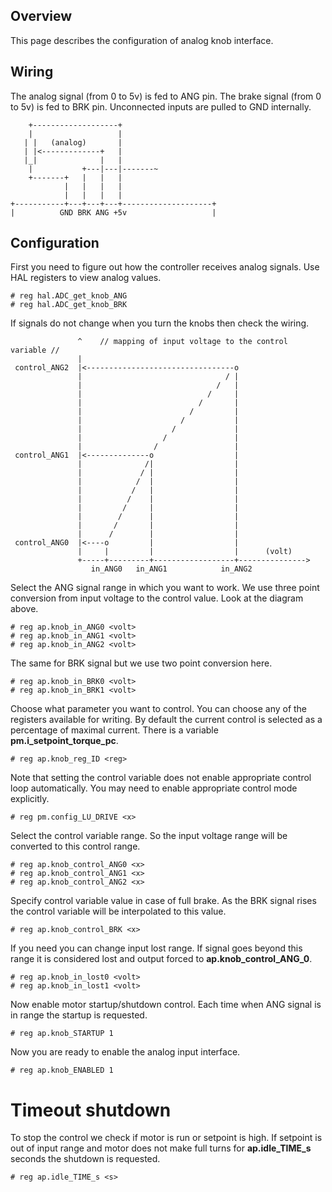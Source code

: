 ## Overview

This page describes the configuration of analog knob interface.

## Wiring

The analog signal (from 0 to 5v) is fed to ANG pin. The brake signal (from 0 to
5v) is fed to BRK pin. Unconnected inputs are pulled to GND internally.

	    +-------------------+
	    |                   |
	   | |   (analog)       |
	   | |<-------------+   |
	   |_|              |   |
	    |           +---|---|-------~
	    +-------+   |   |   |
	            |   |   |   |
	            |   |   |   |
	+-----------+---+---+---+--------------------+
	|          GND BRK ANG +5v                   |


## Configuration

First you need to figure out how the controller receives analog signals. Use
HAL registers to view analog values.

	# reg hal.ADC_get_knob_ANG
	# reg hal.ADC_get_knob_BRK

If signals do not change when you turn the knobs then check the wiring.

	               ^    // mapping of input voltage to the control variable //
	               |
	 control_ANG2  |<---------------------------------o
	               |                                / |
	               |                              /   |
	               |                            /     |
	               |                          /       |
	               |                        /         |
	               |                      /           |
	               |                    /             |
	               |                  /               |
	               |                /                 |
	 control_ANG1  |<--------------o                  |
	               |              /|                  |
	               |             / |                  |
	               |            /  |                  |
	               |           /   |                  |
	               |          /    |                  |
	               |         /     |                  |
	               |        /      |                  |
	               |       /       |                  |
	               |      /        |                  |
	 control_ANG0  |<----o         |                  |
	               |     |         |                  |      (volt)
	               +-----+---------+------------------+--------------->
	                  in_ANG0   in_ANG1            in_ANG2

Select the ANG signal range in which you want to work. We use three point
conversion from input voltage to the control value. Look at the diagram above.

	# reg ap.knob_in_ANG0 <volt>
	# reg ap.knob_in_ANG1 <volt>
	# reg ap.knob_in_ANG2 <volt>

The same for BRK signal but we use two point conversion here.

	# reg ap.knob_in_BRK0 <volt>
	# reg ap.knob_in_BRK1 <volt>

Choose what parameter you want to control. You can choose any of the registers
available for writing. By default the current control is selected as a
percentage of maximal current. There is a variable **pm.i_setpoint_torque_pc**.

	# reg ap.knob_reg_ID <reg>

Note that setting the control variable does not enable appropriate control loop
automatically. You may need to enable appropriate control mode explicitly.

	# reg pm.config_LU_DRIVE <x>

Select the control variable range. So the input voltage range will be converted
to this control range.

	# reg ap.knob_control_ANG0 <x>
	# reg ap.knob_control_ANG1 <x>
	# reg ap.knob_control_ANG2 <x>

Specify control variable value in case of full brake. As the BRK signal rises
the control variable will be interpolated to this value.

	# reg ap.knob_control_BRK <x>

If you need you can change input lost range. If signal goes beyond this range
it is considered lost and output forced to **ap.knob_control_ANG_0**.

	# reg ap.knob_in_lost0 <volt>
	# reg ap.knob_in_lost1 <volt>

Now enable motor startup/shutdown control. Each time when ANG signal is in
range the startup is requested.

	# reg ap.knob_STARTUP 1

Now you are ready to enable the analog input interface.

	# reg ap.knob_ENABLED 1

# Timeout shutdown

To stop the control we check if motor is run or setpoint is high. If setpoint
is out of input range and motor does not make full turns for **ap.idle_TIME_s**
seconds the shutdown is requested.

	# reg ap.idle_TIME_s <s>

